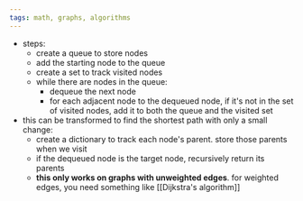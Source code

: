 ```yaml
---
tags: math, graphs, algorithms
---
```


- steps:
	- create a queue to store nodes
	- add the starting node to the queue
	- create a set to track visited nodes
	- while there are nodes in the queue:
		- dequeue the next node
		- for each adjacent node to the dequeued node, if it's not in the set of visited nodes, add it to both the queue and the visited set
- this can be transformed to find the shortest path with only a small change:
	- create a dictionary to track each node's parent. store those parents when we visit
	- if the dequeued node is the target node, recursively return its parents
	- **this only works on graphs with unweighted edges**. for weighted edges, you need something like [[Dijkstra's algorithm]]